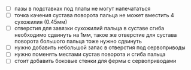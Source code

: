 - [ ] пазы в подставках под платы не могут напечататься
- [ ] точка качения сустава поворота пальца не может вместить 4 сухожилия (0.45мм)
- [ ] отверстия для завязки сухожилий пальца в суставе сгиба необходимо сдвинуть на 1мм, такое же отверстие для сустава поворота большого пальца тоже нужно сдвинуть
- [ ] нужно добавить небольшой запас в отверстия под сервоприводы
- [ ] нужно поменять местами сустав поворота и сгиба пальца
- [ ] стоит добавить боковые стенки для фермы с сервоприводами